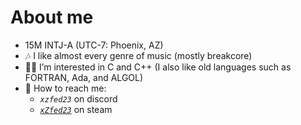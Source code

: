 # About me
- 15M INTJ-A (UTC-7: Phoenix, AZ)
- 🎶 I like almost every genre of music (mostly breakcore)
- 👨‍💻 I’m interested in C and C++ (I also like old languages such as FORTRAN, Ada, and ALGOL)
- 📱  How to reach me:
  + *`xzfed23`* on discord
  + [*`xZfed23`*](https://steamcommunity.com/profiles/76561198848179285/) on steam
